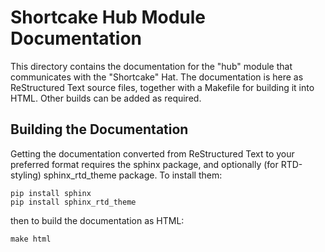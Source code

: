 Shortcake Hub Module Documentation
==================================

This directory contains the documentation for the "hub" module that
communicates with the "Shortcake" Hat.  The documentation is here as
ReStructured Text source files, together with a Makefile for building
it into HTML.  Other builds can be added as required.

Building the Documentation
--------------------------

Getting the documentation converted from ReStructured Text to your
preferred format requires the sphinx package, and optionally (for
RTD-styling) sphinx\_rtd\_theme package.  To install them:

    pip install sphinx
    pip install sphinx_rtd_theme

then to build the documentation as HTML:

    make html
